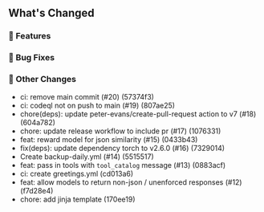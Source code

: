 ## What's Changed
### 🚀 Features

### 🐛 Bug Fixes

### 🔧 Other Changes
* ci: remove main commit (#20) (57374f3)
* ci: codeql not on push to main (#19) (807ae25)
* chore(deps): update peter-evans/create-pull-request action to v7 (#18) (604a782)
* chore: update release workflow to include pr (#17) (1076331)
* feat: reward model for json similarity (#15) (0433b43)
* fix(deps): update dependency torch to v2.6.0 (#16) (7329014)
* Create backup-daily.yml (#14) (5515517)
* feat: pass in tools with `tool_catalog` message (#13) (0883acf)
* ci: create greetings.yml (cd013a6)
* feat: allow models to return non-json / unenforced responses (#12) (f7d28e4)
* chore: add jinja template (170ee19)
